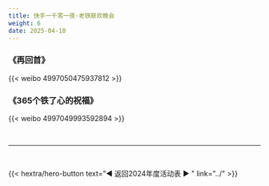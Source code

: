 ```yaml
---
title: 快手一千零一夜·老铁联欢晚会
weight: 6
date: 2025-04-10
---
```


### 《再回首》

{{< weibo 4997050475937812 >}}

### 《365个铁了心的祝福》

{{< weibo 4997049993592894 >}}


<br>
<hr>
<br>

{{< hextra/hero-button text="◀ 返回2024年度活动表 ▶ " link="../" >}}

